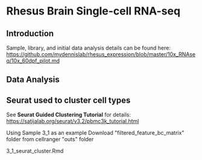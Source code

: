 # Rhesus Brain Single-cell RNA-seq

## Introduction
Sample, library, and initial data analysis details can be found here:
https://github.com/mydennislab/rhesus_expression/blob/master/10x_RNAseq/10x_60dpf_pilot.md

## Data Analysis

## Seurat used to cluster cell types
See **Seurat Guided Clustering Tutorial** for details:
https://satijalab.org/seurat/v3.2/pbmc3k_tutorial.html

Using Sample 3_1 as an example
Download "filtered_feature_bc_matrix" folder from cellranger "outs" folder

3_1_seurat_cluster.Rmd

